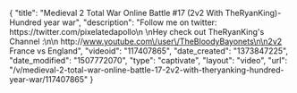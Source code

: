 {
    "title": "Medieval 2 Total War Online Battle #17 (2v2 With TheRyanKing)- Hundred year war",
    "description": "Follow me on twitter: https:\/\/twitter.com\/pixelatedapollo\n \nHey check out TheRyanKing's Channel :\n\n http:\/\/www.youtube.com\/user\/TheBloodyBayonets\n\n2v2 France vs England",
    "videoid": "117407865",
    "date_created": "1373847225",
    "date_modified": "1507772070",
    "type": "captivate",
    "layout": "video",
    "url": "\/v\/medieval-2-total-war-online-battle-17-2v2-with-theryanking-hundred-year-war\/117407865"
}